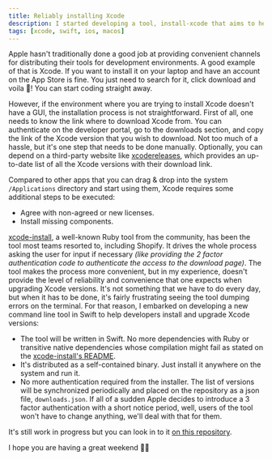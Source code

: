 ```yaml
---
title: Reliably installing Xcode
description: I started developing a tool, install-xcode that aims to help developers to install and upgrade versions of Xcode easily. In this blog post I talk about the motivation behinds building it and some design principles that I'm embrazcing.
tags: [xcode, swift, ios, macos]
---
```


Apple hasn't traditionally done a good job at providing convenient channels for distributing their tools for development environments. A good example of that is Xcode. If you want to install it on your laptop and have an account on the App Store is fine. You just need to search for it, click download and voila 🎉! You can start coding straight away.

However, if the environment where you are trying to install Xcode doesn't have a GUI, the installation process is not straightforward. First of all, one needs to know the link where to download Xcode from. You can authenticate on the developer portal, go to the downloads section, and copy the link of the Xcode version that you wish to download. Not too much of a hassle, but it's one step that needs to be done manually. Optionally, you can depend on a third-party website like [xcodereleases](https://xcodereleases.com/), which provides an up-to-date list of all the Xcode versions with their download link.

Compared to other apps that you can drag & drop into the system `/Applications` directory and start using them, Xcode requires some additional steps to be executed:

- Agree with non-agreed or new licenses.
- Install missing components.

[xcode-install](https://github.com/xcpretty/xcode-install), a well-known Ruby tool from the community, has been the tool most teams resorted to, including Shopify. It drives the whole process asking the user for input if necessary _(like providing the 2 factor authentication code to authenticate the access to the download page)_. The tool makes the process more convenient, but in my experience, doesn't provide the level of reliability and convenience that one expects when upgrading Xcode versions. It's not something that we have to do every day, but when it has to be done, it's fairly frustrating seeing the tool dumping errors on the terminal. For that reason, I embarked on developing a new command line tool in Swift to help developers install and upgrade Xcode versions:

- The tool will be written in Swift. No more dependencies with Ruby or transitive native dependencies whose compilation might fail as stated on the [xcode-install's README](https://github.com/xcpretty/xcode-install#installation).
- It's distributed as a self-contained binary. Just install it anywhere on the system and run it.
- No more authentication required from the installer. The list of versions will be synchronized periodically and placed on the repository as a json file, `downloads.json`. If all of a sudden Apple decides to introduce a 3 factor authentication with a short notice period, well, users of the tool won't have to change anything, we'll deal with that for them.

It's still work in progress but you can look in to it [on this repository](https://github.com/angledotdev/install-xcode).

I hope you are having a great weekend 🥘🌴

